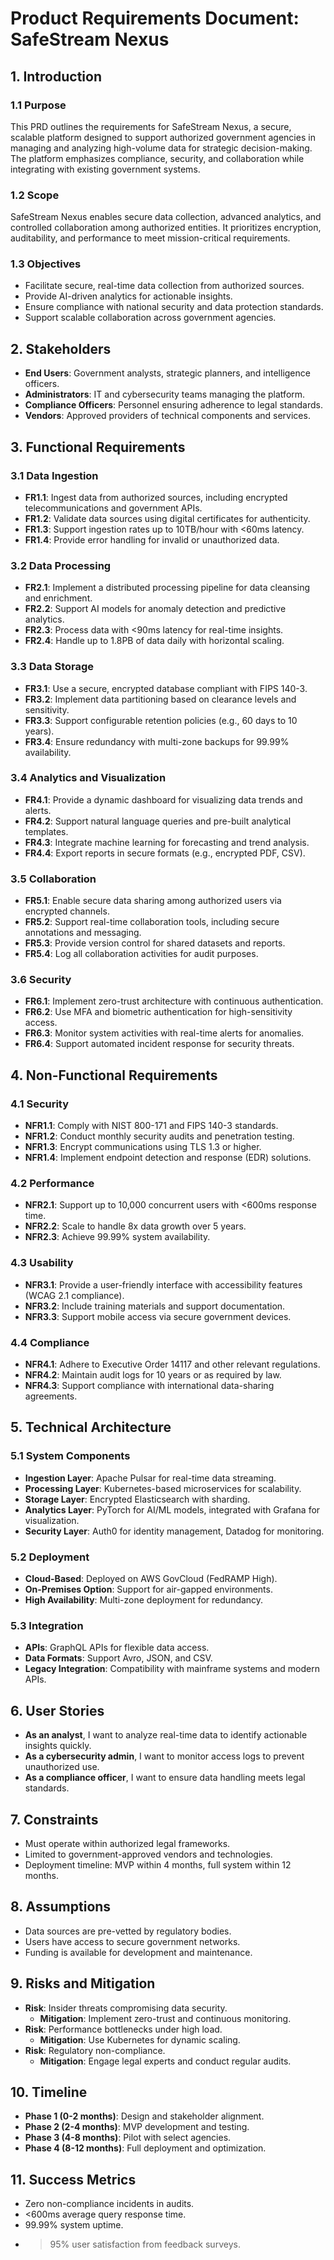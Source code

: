 # Product Requirements Document: SafeStream Nexus

## 1. Introduction

### 1.1 Purpose

This PRD outlines the requirements for SafeStream Nexus, a secure, scalable platform designed to support authorized government agencies in managing and analyzing high-volume data for strategic decision-making. The platform emphasizes compliance, security, and collaboration while integrating with existing government systems.

### 1.2 Scope

SafeStream Nexus enables secure data collection, advanced analytics, and controlled collaboration among authorized entities. It prioritizes encryption, auditability, and performance to meet mission-critical requirements.

### 1.3 Objectives

- Facilitate secure, real-time data collection from authorized sources.
- Provide AI-driven analytics for actionable insights.
- Ensure compliance with national security and data protection standards.
- Support scalable collaboration across government agencies.

## 2. Stakeholders

- **End Users**: Government analysts, strategic planners, and intelligence officers.
- **Administrators**: IT and cybersecurity teams managing the platform.
- **Compliance Officers**: Personnel ensuring adherence to legal standards.
- **Vendors**: Approved providers of technical components and services.

## 3. Functional Requirements

### 3.1 Data Ingestion

- **FR1.1**: Ingest data from authorized sources, including encrypted telecommunications and government APIs.
- **FR1.2**: Validate data sources using digital certificates for authenticity.
- **FR1.3**: Support ingestion rates up to 10TB/hour with <60ms latency.
- **FR1.4**: Provide error handling for invalid or unauthorized data.

### 3.2 Data Processing

- **FR2.1**: Implement a distributed processing pipeline for data cleansing and enrichment.
- **FR2.2**: Support AI models for anomaly detection and predictive analytics.
- **FR2.3**: Process data with <90ms latency for real-time insights.
- **FR2.4**: Handle up to 1.8PB of data daily with horizontal scaling.

### 3.3 Data Storage

- **FR3.1**: Use a secure, encrypted database compliant with FIPS 140-3.
- **FR3.2**: Implement data partitioning based on clearance levels and sensitivity.
- **FR3.3**: Support configurable retention policies (e.g., 60 days to 10 years).
- **FR3.4**: Ensure redundancy with multi-zone backups for 99.99% availability.

### 3.4 Analytics and Visualization

- **FR4.1**: Provide a dynamic dashboard for visualizing data trends and alerts.
- **FR4.2**: Support natural language queries and pre-built analytical templates.
- **FR4.3**: Integrate machine learning for forecasting and trend analysis.
- **FR4.4**: Export reports in secure formats (e.g., encrypted PDF, CSV).

### 3.5 Collaboration

- **FR5.1**: Enable secure data sharing among authorized users via encrypted channels.
- **FR5.2**: Support real-time collaboration tools, including secure annotations and messaging.
- **FR5.3**: Provide version control for shared datasets and reports.
- **FR5.4**: Log all collaboration activities for audit purposes.

### 3.6 Security

- **FR6.1**: Implement zero-trust architecture with continuous authentication.
- **FR6.2**: Use MFA and biometric authentication for high-sensitivity access.
- **FR6.3**: Monitor system activities with real-time alerts for anomalies.
- **FR6.4**: Support automated incident response for security threats.

## 4. Non-Functional Requirements

### 4.1 Security

- **NFR1.1**: Comply with NIST 800-171 and FIPS 140-3 standards.
- **NFR1.2**: Conduct monthly security audits and penetration testing.
- **NFR1.3**: Encrypt communications using TLS 1.3 or higher.
- **NFR1.4**: Implement endpoint detection and response (EDR) solutions.

### 4.2 Performance

- **NFR2.1**: Support up to 10,000 concurrent users with <600ms response time.
- **NFR2.2**: Scale to handle 8x data growth over 5 years.
- **NFR2.3**: Achieve 99.99% system availability.

### 4.3 Usability

- **NFR3.1**: Provide a user-friendly interface with accessibility features (WCAG 2.1 compliance).
- **NFR3.2**: Include training materials and support documentation.
- **NFR3.3**: Support mobile access via secure government devices.

### 4.4 Compliance

- **NFR4.1**: Adhere to Executive Order 14117 and other relevant regulations.
- **NFR4.2**: Maintain audit logs for 10 years or as required by law.
- **NFR4.3**: Support compliance with international data-sharing agreements.

## 5. Technical Architecture

### 5.1 System Components

- **Ingestion Layer**: Apache Pulsar for real-time data streaming.
- **Processing Layer**: Kubernetes-based microservices for scalability.
- **Storage Layer**: Encrypted Elasticsearch with sharding.
- **Analytics Layer**: PyTorch for AI/ML models, integrated with Grafana for visualization.
- **Security Layer**: Auth0 for identity management, Datadog for monitoring.

### 5.2 Deployment

- **Cloud-Based**: Deployed on AWS GovCloud (FedRAMP High).
- **On-Premises Option**: Support for air-gapped environments.
- **High Availability**: Multi-zone deployment for redundancy.

### 5.3 Integration

- **APIs**: GraphQL APIs for flexible data access.
- **Data Formats**: Support Avro, JSON, and CSV.
- **Legacy Integration**: Compatibility with mainframe systems and modern APIs.

## 6. User Stories

- **As an analyst**, I want to analyze real-time data to identify actionable insights quickly.
- **As a cybersecurity admin**, I want to monitor access logs to prevent unauthorized use.
- **As a compliance officer**, I want to ensure data handling meets legal standards.

## 7. Constraints

- Must operate within authorized legal frameworks.
- Limited to government-approved vendors and technologies.
- Deployment timeline: MVP within 4 months, full system within 12 months.

## 8. Assumptions

- Data sources are pre-vetted by regulatory bodies.
- Users have access to secure government networks.
- Funding is available for development and maintenance.

## 9. Risks and Mitigation

- **Risk**: Insider threats compromising data security.
  - **Mitigation**: Implement zero-trust and continuous monitoring.
- **Risk**: Performance bottlenecks under high load.
  - **Mitigation**: Use Kubernetes for dynamic scaling.
- **Risk**: Regulatory non-compliance.
  - **Mitigation**: Engage legal experts and conduct regular audits.

## 10. Timeline

- **Phase 1 (0-2 months)**: Design and stakeholder alignment.
- **Phase 2 (2-4 months)**: MVP development and testing.
- **Phase 3 (4-8 months)**: Pilot with select agencies.
- **Phase 4 (8-12 months)**: Full deployment and optimization.

## 11. Success Metrics

- Zero non-compliance incidents in audits.
- <600ms average query response time.
- 99.99% system uptime.
- > 95% user satisfaction from feedback surveys.
